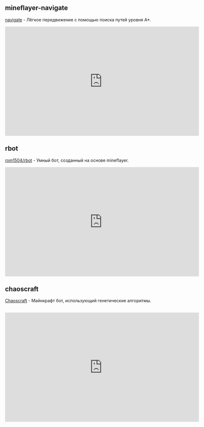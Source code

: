 ## mineflayer-navigate

[navigate](https://github.com/andrewrk/mineflayer-navigate/) - Лёгкое передвижение с помощью поиска путей уровня A*.

<iframe type="text/html" width="640" height="360" src="http://www.youtube.com/embed/O6lQdmRz8eE" frameborder="0"></iframe>

## rbot

[rom1504/rbot](https://github.com/rom1504/rbot) - Умный бот, созданный на основе mineflayer.

<iframe type="text/html" width="640" height="360" src="http://www.youtube.com/embed/0cQxg9uDnzA" frameborder="0"></iframe>

## chaoscraft

[Chaoscraft](https://github.com/schematical/chaoscraft) - Майнкрафт бот, использующий генетические алгоритмы.


​<iframe width="640" height="360" src="https://www.youtube.com/embed/videoseries?list=PLLkpLgU9B5xJ7Qy4kOyBJl5J6zsDIMceH" frameborder="0" allow="autoplay; encrypted-media" allowfullscreen></iframe>